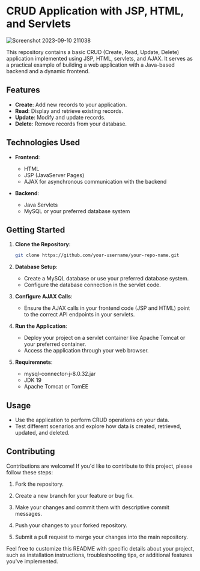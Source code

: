 # CRUD Application with JSP, HTML, and Servlets

![Screenshot 2023-09-10 211038](https://github.com/Jhaveri-Jeet/CRUD-JAVA/assets/114752089/a26247b0-5a7a-4f1f-8631-29ed33f7e61d)

This repository contains a basic CRUD (Create, Read, Update, Delete) application implemented using JSP, HTML, servlets, and AJAX. It serves as a practical example of building a web application with a Java-based backend and a dynamic frontend.

## Features

- **Create**: Add new records to your application.
- **Read**: Display and retrieve existing records.
- **Update**: Modify and update records.
- **Delete**: Remove records from your database.

## Technologies Used

- **Frontend**:

  - HTML
  - JSP (JavaServer Pages)
  - AJAX for asynchronous communication with the backend

- **Backend**:
  - Java Servlets
  - MySQL or your preferred database system

## Getting Started

1. **Clone the Repository**:

   ```bash
   git clone https://github.com/your-username/your-repo-name.git
   ```

2. **Database Setup**:

   - Create a MySQL database or use your preferred database system.
   - Configure the database connection in the servlet code.

3. **Configure AJAX Calls**:

   - Ensure the AJAX calls in your frontend code (JSP and HTML) point to the correct API endpoints in your servlets.

4. **Run the Application**:

   - Deploy your project on a servlet container like Apache Tomcat or your preferred container.
   - Access the application through your web browser.

5. **Requiremnets**:

   - mysql-connector-j-8.0.32.jar
   - JDK 19
   - Apache Tomcat or TomEE

## Usage

- Use the application to perform CRUD operations on your data.
- Test different scenarios and explore how data is created, retrieved, updated, and deleted.

## Contributing

Contributions are welcome! If you'd like to contribute to this project, please follow these steps:

1. Fork the repository.

2. Create a new branch for your feature or bug fix.

3. Make your changes and commit them with descriptive commit messages.

4. Push your changes to your forked repository.

5. Submit a pull request to merge your changes into the main repository.


Feel free to customize this README with specific details about your project, such as installation instructions, troubleshooting tips, or additional features you've implemented.
